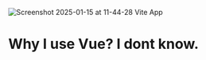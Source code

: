 ![Screenshot 2025-01-15 at 11-44-28 Vite App](https://github.com/user-attachments/assets/7b803ef5-c6b9-400f-89a3-40baf94d0628)


# Why I use Vue? I dont know. 
